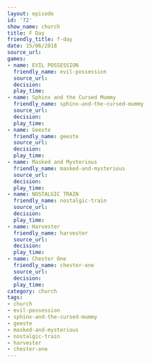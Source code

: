 ```yaml
---
layout: episode
id: '72'
show_name: church
title: F Day
friendly_title: f-day
date: 15/06/2018
source_url: 
games:
- name: EVIL POSSESSION
  friendly_name: evil-possession
  source_url: 
  decision: 
  play_time: 
- name: Sphinx and the Cursed Mummy
  friendly_name: sphinx-and-the-cursed-mummy
  source_url: 
  decision: 
  play_time: 
- name: Geeste
  friendly_name: geeste
  source_url: 
  decision: 
  play_time: 
- name: Masked and Mysterious
  friendly_name: masked-and-mysterious
  source_url: 
  decision: 
  play_time: 
- name: NOSTALGIC TRAIN
  friendly_name: nostalgic-train
  source_url: 
  decision: 
  play_time: 
- name: Harvester
  friendly_name: harvester
  source_url: 
  decision: 
  play_time: 
- name: Chester One
  friendly_name: chester-one
  source_url: 
  decision: 
  play_time: 
category: church
tags:
- church
- evil-possession
- sphinx-and-the-cursed-mummy
- geeste
- masked-and-mysterious
- nostalgic-train
- harvester
- chester-one
---
```

